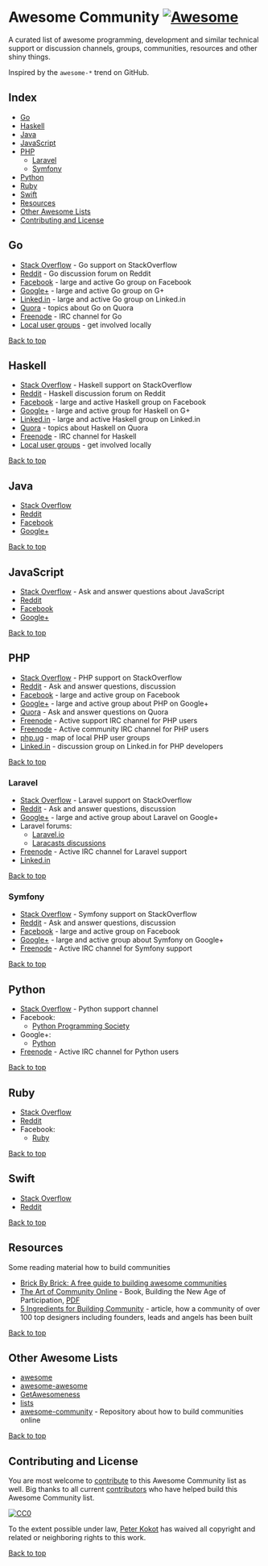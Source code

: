 # Awesome Community [![Awesome](https://cdn.rawgit.com/sindresorhus/awesome/d7305f38d29fed78fa85652e3a63e154dd8e8829/media/badge.svg)](https://github.com/sindresorhus/awesome)

A curated list of awesome programming, development and similar technical support or discussion channels, groups, communities, resources and other shiny things.

Inspired by the `awesome-*` trend on GitHub.


## Index

* [Go](#go)
* [Haskell](#haskell)
* [Java](#java)
* [JavaScript](#javascript)
* [PHP](#php)
    * [Laravel](#laravel)
    * [Symfony](#symfony)
* [Python](#python)
* [Ruby](#ruby)
* [Swift](#swift)
* [Resources](#resources)
* [Other Awesome Lists](#other-awesome-lists)
* [Contributing and License](#contributing-and-license)


## Go

* [Stack Overflow](http://stackoverflow.com/questions/tagged/go) - Go support on StackOverflow
* [Reddit](https://www.reddit.com/r/haskell) - Go discussion forum on Reddit
* [Facebook](https://fb.com/groups/206770519471402) - large and active Go group on Facebook
* [Google+](https://plus.google.com/communities/114112804251407510571) - large and active Go group on G+
* [Linked.in](https://www.linkedin.com/groups?gid=2524765) - large and active Go group on Linked.in
* [Quora](https://www.quora.com/Go-programming-language) - topics about Go on Quora
* [Freenode](http://webchat.freenode.net/?channels=go-nuts) - IRC channel for Go
* [Local user groups](https://github.com/golang/go/wiki/GoUserGroups) - get involved locally


[Back to top](#awesome-community-)


## Haskell

* [Stack Overflow](http://stackoverflow.com/questions/tagged/haskell) - Haskell support on StackOverflow
* [Reddit](https://www.reddit.com/r/haskell) - Haskell discussion forum on Reddit
* [Facebook](https://fb.com/groups/programming.haskell/) - large and active Haskell group on Facebook
* [Google+](https://plus.google.com/communities/104818126031270146189) - large and active group for Haskell on G+
* [Linked.in](https://www.linkedin.com/groups?gid=81034) - large and active Haskell group on Linked.in
* [Quora](https://www.quora.com/Haskell-programming-language) - topics about Haskell on Quora
* [Freenode](http://webchat.freenode.net/?channels=haskell) - IRC channel for Haskell
* [Local user groups](https://wiki.haskell.org/User_groups) - get involved locally

[Back to top](#awesome-community-)


## Java

* [Stack Overflow](http://stackoverflow.com/questions/tagged/java)
* [Reddit](http://www.reddit.com/r/java)
* [Facebook](https://fb.com/groups/Javagroup123/)
* [Google+](https://plus.google.com/communities/101399526652980913951)

[Back to top](#awesome-community-)


## JavaScript

* [Stack Overflow](http://stackoverflow.com/questions/tagged/javascript) - Ask and answer questions about JavaScript
* [Reddit](http://www.reddit.com/r/JavaScript)
* [Facebook](https://fb.com/groups/JavaScript.Programming/)
* [Google+](https://plus.google.com/communities/100875929141897651837)

[Back to top](#awesome-community-)


## PHP

* [Stack Overflow](http://stackoverflow.com/questions/tagged/php) - PHP support on StackOverflow
* [Reddit](http://www.reddit.com/r/PHP) - Ask and answer questions, discussion
* [Facebook](https://fb.com/groups/2204685680) - large and active group on Facebook
* [Google+](https://plus.google.com/u/0/communities/104245651975268426012) - large and active group about PHP on Google+
* [Quora](https://www.quora.com/PHP-programming-language-1) - Ask and answer questions on Quora
* [Freenode](http://webchat.freenode.net/?channels=php) - Active support IRC channel for PHP users
* [Freenode](http://webchat.freenode.net/?channels=phpc) - Active community IRC channel for PHP users
* [php.ug](http://php.ug) - map of local PHP user groups
* [Linked.in](https://www.linkedin.com/grp/home?gid=42140) - discussion group on Linked.in for PHP developers

[Back to top](#awesome-community-)


### Laravel

* [Stack Overflow](http://stackoverflow.com/questions/tagged/laravel) - Laravel support on StackOverflow
* [Reddit](http://www.reddit.com/r/laravel) - Ask and answer questions, discussion
* [Google+](https://plus.google.com/communities/106838454910116161868) - large and active group about Laravel on Google+
* Laravel forums:
    * [Laravel.io](http://laravel.io/forum)
    * [Laracasts discussions](https://laracasts.com/discuss)
* [Freenode](https://webchat.freenode.net/?channels=laravel) - Active IRC channel for Laravel support
* [Linked.in](https://www.linkedin.com/grp/home?gid=4419933)

[Back to top](#awesome-community-)


### Symfony

* [Stack Overflow](http://stackoverflow.com/questions/tagged/symfony) - Symfony support on StackOverflow
* [Reddit](http://www.reddit.com/r/symfony) - Ask and answer questions, discussion
* [Facebook](https://fb.com/groups/7672226565) - large and active group on Facebook
* [Google+](https://plus.google.com/communities/109013871316146116610) - large and active group about Symfony on Google+
* [Freenode](http://webchat.freenode.net/?channels=symfony) - Active IRC channel for Symfony support

[Back to top](#awesome-community-)


## Python

* [Stack Overflow](http://stackoverflow.com/questions/tagged/python) - Python support channel
* Facebook:
    * [Python Programming Society](https://fb.com/groups/pythonears/)
* Google+:
    * [Python](https://plus.google.com/communities/103393744324769547228)
* [Freenode](http://webchat.freenode.net/?channels=python) - Active IRC channel for Python users

[Back to top](#awesome-community-)


## Ruby

* [Stack Overflow](http://stackoverflow.com/questions/tagged/ruby)
* [Reddit](http://www.reddit.com/r/ruby)
* Facebook:
    * [Ruby](https://fb.com/groups/2221017023/)

[Back to top](#awesome-community-)


## Swift

* [Stack Overflow](http://stackoverflow.com/questions/tagged/swift)
* [Reddit](https://www.reddit.com/r/swift)

[Back to top](#awesome-community-)


## Resources

Some reading material how to build communities

* [Brick By Brick: A free guide to building awesome communities](http://www.communitybuildingguide.com/)
* [The Art of Community Online](http://www.artofcommunityonline.org/) - Book, Building the New Age of Participation, [PDF](http://artofcommunityonline.org/Art_of_Community_Second_Edition.pdf)
* [5 Ingredients for Building Community](http://designerfund.com/5-ingredients-for-building-community) - article, how a community of over 100 top designers including founders, leads and angels has been built

[Back to top](#awesome-community-)


## Other Awesome Lists

* [awesome](https://github.com/sindresorhus/awesome)
* [awesome-awesome](https://github.com/emijrp/awesome-awesome)
* [GetAwesomeness](http://getawesomeness.com/)
* [lists](https://github.com/jnv/lists)
* [awesome-community](https://github.com/rafaecheve/Awesome-Community) - Repository about how to build communities online

[Back to top](#awesome-community-)


## Contributing and License

You are most welcome to [contribute](CONTRIBUTING.md) to this Awesome Community list as well. Big thanks to all current [contributors](https://github.com/peterkokot/awesome-community/graphs/contributors) who have helped build this Awesome Community list.

[![CC0](http://i.creativecommons.org/p/zero/1.0/88x31.png)](http://creativecommons.org/publicdomain/zero/1.0/)

To the extent possible under law, [Peter Kokot](https://github.com/peterkokot) has waived all copyright and related or neighboring rights to this work.

[Back to top](#awesome-community-)
